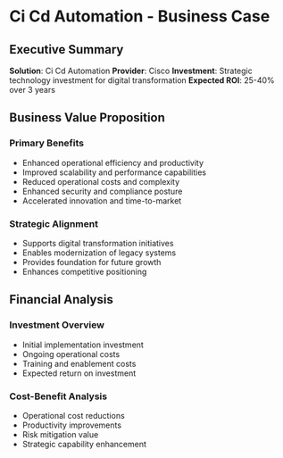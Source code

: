 # Ci Cd Automation - Business Case

## Executive Summary

**Solution**: Ci Cd Automation
**Provider**: Cisco
**Investment**: Strategic technology investment for digital transformation
**Expected ROI**: 25-40% over 3 years

## Business Value Proposition

### Primary Benefits
- Enhanced operational efficiency and productivity
- Improved scalability and performance capabilities  
- Reduced operational costs and complexity
- Enhanced security and compliance posture
- Accelerated innovation and time-to-market

### Strategic Alignment
- Supports digital transformation initiatives
- Enables modernization of legacy systems
- Provides foundation for future growth
- Enhances competitive positioning

## Financial Analysis

### Investment Overview
- Initial implementation investment
- Ongoing operational costs
- Training and enablement costs
- Expected return on investment

### Cost-Benefit Analysis
- Operational cost reductions
- Productivity improvements
- Risk mitigation value
- Strategic capability enhancement

